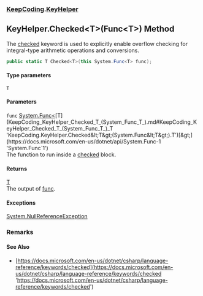 ### [KeepCoding](KeepCoding.md 'KeepCoding').[KeyHelper](KeepCoding_KeyHelper.md 'KeepCoding.KeyHelper')
## KeyHelper.Checked&lt;T&gt;(Func&lt;T&gt;) Method
The [checked](https://docs.microsoft.com/en-us/dotnet/csharp/language-reference/keywords/checked 'https://docs.microsoft.com/en-us/dotnet/csharp/language-reference/keywords/checked') keyword is used to explicitly enable overflow checking for integral-type arithmetic operations and conversions.  
```csharp
public static T Checked<T>(this System.Func<T> func);
```
#### Type parameters
<a name='KeepCoding_KeyHelper_Checked_T_(System_Func_T_)_T'></a>
`T`  
  
#### Parameters
<a name='KeepCoding_KeyHelper_Checked_T_(System_Func_T_)_func'></a>
`func` [System.Func&lt;](https://docs.microsoft.com/en-us/dotnet/api/System.Func-1 'System.Func`1')[T](KeepCoding_KeyHelper_Checked_T_(System_Func_T_).md#KeepCoding_KeyHelper_Checked_T_(System_Func_T_)_T 'KeepCoding.KeyHelper.Checked&lt;T&gt;(System.Func&lt;T&gt;).T')[&gt;](https://docs.microsoft.com/en-us/dotnet/api/System.Func-1 'System.Func`1')  
The function to run inside a [checked](https://docs.microsoft.com/en-us/dotnet/csharp/language-reference/keywords/checked 'https://docs.microsoft.com/en-us/dotnet/csharp/language-reference/keywords/checked') block.
  
#### Returns
[T](KeepCoding_KeyHelper_Checked_T_(System_Func_T_).md#KeepCoding_KeyHelper_Checked_T_(System_Func_T_)_T 'KeepCoding.KeyHelper.Checked&lt;T&gt;(System.Func&lt;T&gt;).T')  
The output of [func](KeepCoding_KeyHelper_Checked_T_(System_Func_T_).md#KeepCoding_KeyHelper_Checked_T_(System_Func_T_)_func 'KeepCoding.KeyHelper.Checked&lt;T&gt;(System.Func&lt;T&gt;).func').
#### Exceptions
[System.NullReferenceException](https://docs.microsoft.com/en-us/dotnet/api/System.NullReferenceException 'System.NullReferenceException')  
### Remarks
#### See Also
- [https://docs.microsoft.com/en-us/dotnet/csharp/language-reference/keywords/checked](https://docs.microsoft.com/en-us/dotnet/csharp/language-reference/keywords/checked 'https://docs.microsoft.com/en-us/dotnet/csharp/language-reference/keywords/checked')
